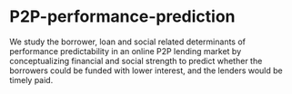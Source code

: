 # P2P-performance-prediction
We study the borrower, loan and social related determinants of performance predictability in an online P2P lending market by conceptualizing financial and social strength to predict whether the borrowers could be funded with lower interest, and the lenders would be timely paid.
